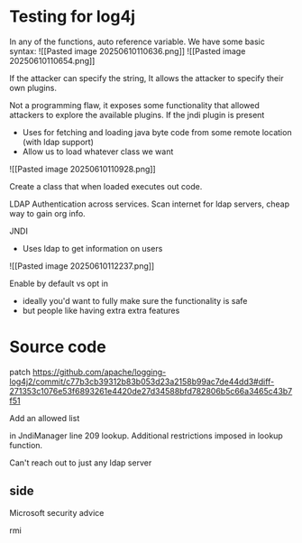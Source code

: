 # Testing for log4j

In any of the functions,
auto reference variable.
We have some basic syntax:
![[Pasted image 20250610110636.png]]
![[Pasted image 20250610110654.png]]


If the attacker can specify the string, It allows the attacker to specify their own plugins.

Not a programming flaw, it exposes some functionality that allowed attackers to explore the available plugins. 
If the jndi plugin is present 
- Uses for fetching and loading java byte code from some remote location (with ldap support)
- Allow us to load whatever class we want 

![[Pasted image 20250610110928.png]]

Create a class that when loaded executes out code.

LDAP
Authentication across services.
Scan internet for ldap servers, cheap way to gain org info.


JNDI
- Uses ldap to get information on users 

![[Pasted image 20250610112237.png]]

Enable by default vs opt in 
- ideally you'd want to fully make sure the functionality is safe
- but people like having extra extra features 

# Source code

patch
https://github.com/apache/logging-log4j2/commit/c77b3cb39312b83b053d23a2158b99ac7de44dd3#diff-271353c1076e53f6893261e4420de27d34588bfd782806b5c66a3465c43b7f51


Add an allowed list

in JndiManager line 209 lookup.
Additional restrictions imposed in lookup function.

Can't reach out to just any ldap server 



## side 
Microsoft security advice

rmi

